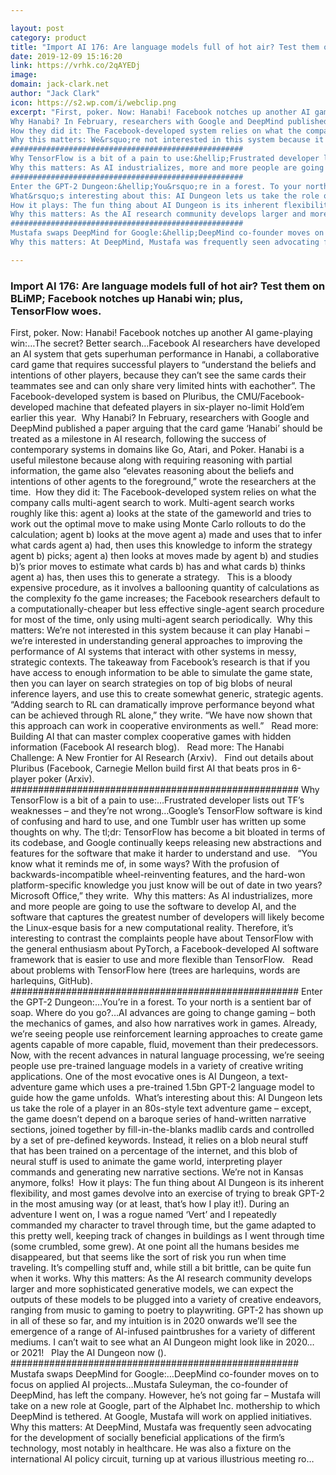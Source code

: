 ```yaml
---

layout: post
category: product
title: "Import AI 176: Are language models full of hot air? Test them on BLiMP; Facebook notches up Hanabi win; plus, TensorFlow woes."
date: 2019-12-09 15:16:20
link: https://vrhk.co/2qAYEDj
image: 
domain: jack-clark.net
author: "Jack Clark"
icon: https://s2.wp.com/i/webclip.png
excerpt: "First, poker. Now: Hanabi! Facebook notches up another AI game-playing win:&hellip;The secret? Better search&hellip;Facebook AI researchers have developed an AI system that gets superhuman performance in Hanabi, a collaborative card game that requires successful players to &ldquo;understand the beliefs and intentions of other players, because they can&rsquo;t see the same cards their teammates see and can only share very limited hints with eachother&rdquo;. The Facebook-developed system is based on Pluribus, the CMU/Facebook-developed machine that defeated players in six-player no-limit Hold&rsquo;em earlier this year.&nbsp;
Why Hanabi? In February, researchers with Google and DeepMind published a paper arguing that the card game &lsquo;Hanabi&rsquo; should be treated as a milestone in AI research, following the success of contemporary systems in domains like Go, Atari, and Poker. Hanabi is a useful milestone because along with requiring reasoning with partial information, the game also &ldquo;elevates reasoning about the beliefs and intentions of other agents to the foreground,&rdquo; wrote the researchers at the time.&nbsp;
How they did it: The Facebook-developed system relies on what the company calls multi-agent search to work. Multi-agent search works roughly like this: agent a) looks at the state of the gameworld and tries to work out the optimal move to make using Monte Carlo rollouts to do the calculation; agent b) looks at the move agent a) made and uses that to infer what cards agent a) had, then uses this knowledge to inform the strategy agent b) picks; agent a) then looks at moves made by agent b) and studies b)&rsquo;s prior moves to estimate what cards b) has and what cards b) thinks agent a) has, then uses this to generate a strategy.&nbsp;&nbsp;&nbsp;This is a bloody expensive procedure, as it involves a ballooning quantity of calculations as the complexity fo the game increases; the Facebook researchers default to a computationally-cheaper but less effective single-agent search procedure for most of the time, only using multi-agent search periodically.&nbsp;
Why this matters: We&rsquo;re not interested in this system because it can play Hanabi &ndash; we&rsquo;re interested in understanding general approaches to improving the performance of AI systems that interact with other systems in messy, strategic contexts. The takeaway from Facebook&rsquo;s research is that if you have access to enough information to be able to simulate the game state, then you can layer on search strategies on top of big blobs of neural inference layers, and use this to create somewhat generic, strategic agents. &ldquo;Adding search to RL can dramatically improve performance beyond what can be achieved through RL alone,&rdquo; they write. &ldquo;We have now shown that this approach can work in cooperative environments as well.&rdquo;&nbsp;&nbsp;&nbsp;Read more: Building AI that can master complex cooperative games with hidden information (Facebook AI research blog).&nbsp;&nbsp;&nbsp;Read more: The Hanabi Challenge: A New Frontier for AI Research (Arxiv).&nbsp;&nbsp;&nbsp;Find out details about Pluribus (Facebook, Carnegie Mellon build first AI that beats pros in 6-player poker (Arxiv).&nbsp;
####################################################
Why TensorFlow is a bit of a pain to use:&hellip;Frustrated developer lists out TF&rsquo;s weaknesses &ndash; and they&rsquo;re not wrong&hellip;Google&rsquo;s TensorFlow software is kind of confusing and hard to use, and one Tumblr user has written up some thoughts on why. The tl;dr: TensorFlow has become a bit bloated in terms of its codebase, and Google continually keeps releasing new abstractions and features for the software that make it harder to understand and use.&nbsp;&nbsp;&nbsp;&ldquo;You know what it reminds me of, in some ways? With the profusion of backwards-incompatible wheel-reinventing features, and the hard-won platform-specific knowledge you just know will be out of date in two years?&nbsp; Microsoft Office,&rdquo; they write.&nbsp;
Why this matters: As AI industrializes, more and more people are going to use the software to develop AI, and the software that captures the greatest number of developers will likely become the Linux-esque basis for a new computational reality. Therefore, it&rsquo;s interesting to contrast the complaints people have about TensorFlow with the general enthusiasm about PyTorch, a Facebook-developed AI software framework that is easier to use and more flexible than TensorFlow.&nbsp;&nbsp;&nbsp;Read about problems with TensorFlow here (trees are harlequins, words are harlequins, GitHub).
####################################################
Enter the GPT-2 Dungeon:&hellip;You&rsquo;re in a forest. To your north is a sentient bar of soap. Where do you go?&hellip;AI advances are going to change gaming &ndash; both the mechanics of games, and also how narratives work in games. Already, we&rsquo;re seeing people use reinforcement learning approaches to create game agents capable of more capable, fluid, movement than their predecessors. Now, with the recent advances in natural language processing, we&rsquo;re seeing people use pre-trained language models in a variety of creative writing applications. One of the most evocative ones is AI Dungeon, a text-adventure game which uses a pre-trained 1.5bn GPT-2 language model to guide how the game unfolds.&nbsp;
What&rsquo;s interesting about this: AI Dungeon lets us take the role of a player in an 80s-style text adventure game &ndash; except, the game doesn&rsquo;t depend on a baroque series of hand-written narrative sections, joined together by fill-in-the-blanks madlib cards and controlled by a set of pre-defined keywords. Instead, it relies on a blob neural stuff that has been trained on a percentage of the internet, and this blob of neural stuff is used to animate the game world, interpreting player commands and generating new narrative sections. We&rsquo;re not in Kansas anymore, folks!&nbsp;
How it plays: The fun thing about AI Dungeon is its inherent flexibility, and most games devolve into an exercise of trying to break GPT-2 in the most amusing way (or at least, that&rsquo;s how I play it!). During an adventure I went on, I was a rogue named &lsquo;Vert&rsquo; and I repeatedly commanded my character to travel through time, but the game adapted to this pretty well, keeping track of changes in buildings as I went through time (some crumbled, some grew). At one point all the humans besides me disappeared, but that seems like the sort of risk you run when time traveling. It&rsquo;s compelling stuff and, while still a bit brittle, can be quite fun when it works.
Why this matters: As the AI research community develops larger and more sophisticated generative models, we can expect the outputs of these models to be plugged into a variety of creative endeavors, ranging from music to gaming to poetry to playwriting. GPT-2 has shown up in all of these so far, and my intuition is in 2020 onwards we&rsquo;ll see the emergence of a range of AI-infused paintbrushes for a variety of different mediums. I can&rsquo;t wait to see what an AI Dungeon might look like in 2020&hellip; or 2021!&nbsp;&nbsp;&nbsp;Play the AI Dungeon now ().
####################################################
Mustafa swaps DeepMind for Google:&hellip;DeepMind co-founder moves on to focus on applied AI projects&hellip;Mustafa Suleyman, the co-founder of DeepMind, has left the company. However, he&rsquo;s not going far &ndash; Mustafa will take on a new role at Google, part of the Alphabet Inc. mothership to which DeepMind is tethered. At Google, Mustafa will work on applied initiatives.
Why this matters: At DeepMind, Mustafa was frequently seen advocating for the development of socially beneficial applications of the firm&rsquo;s technology, most notably in healthcare. He was also a fixture on the international AI policy circuit, turning up at various illustrious meeting ro…"

---
```


### Import AI 176: Are language models full of hot air? Test them on BLiMP; Facebook notches up Hanabi win; plus, TensorFlow woes.

First, poker. Now: Hanabi! Facebook notches up another AI game-playing win:&hellip;The secret? Better search&hellip;Facebook AI researchers have developed an AI system that gets superhuman performance in Hanabi, a collaborative card game that requires successful players to &ldquo;understand the beliefs and intentions of other players, because they can&rsquo;t see the same cards their teammates see and can only share very limited hints with eachother&rdquo;. The Facebook-developed system is based on Pluribus, the CMU/Facebook-developed machine that defeated players in six-player no-limit Hold&rsquo;em earlier this year.&nbsp;
Why Hanabi? In February, researchers with Google and DeepMind published a paper arguing that the card game &lsquo;Hanabi&rsquo; should be treated as a milestone in AI research, following the success of contemporary systems in domains like Go, Atari, and Poker. Hanabi is a useful milestone because along with requiring reasoning with partial information, the game also &ldquo;elevates reasoning about the beliefs and intentions of other agents to the foreground,&rdquo; wrote the researchers at the time.&nbsp;
How they did it: The Facebook-developed system relies on what the company calls multi-agent search to work. Multi-agent search works roughly like this: agent a) looks at the state of the gameworld and tries to work out the optimal move to make using Monte Carlo rollouts to do the calculation; agent b) looks at the move agent a) made and uses that to infer what cards agent a) had, then uses this knowledge to inform the strategy agent b) picks; agent a) then looks at moves made by agent b) and studies b)&rsquo;s prior moves to estimate what cards b) has and what cards b) thinks agent a) has, then uses this to generate a strategy.&nbsp;&nbsp;&nbsp;This is a bloody expensive procedure, as it involves a ballooning quantity of calculations as the complexity fo the game increases; the Facebook researchers default to a computationally-cheaper but less effective single-agent search procedure for most of the time, only using multi-agent search periodically.&nbsp;
Why this matters: We&rsquo;re not interested in this system because it can play Hanabi &ndash; we&rsquo;re interested in understanding general approaches to improving the performance of AI systems that interact with other systems in messy, strategic contexts. The takeaway from Facebook&rsquo;s research is that if you have access to enough information to be able to simulate the game state, then you can layer on search strategies on top of big blobs of neural inference layers, and use this to create somewhat generic, strategic agents. &ldquo;Adding search to RL can dramatically improve performance beyond what can be achieved through RL alone,&rdquo; they write. &ldquo;We have now shown that this approach can work in cooperative environments as well.&rdquo;&nbsp;&nbsp;&nbsp;Read more: Building AI that can master complex cooperative games with hidden information (Facebook AI research blog).&nbsp;&nbsp;&nbsp;Read more: The Hanabi Challenge: A New Frontier for AI Research (Arxiv).&nbsp;&nbsp;&nbsp;Find out details about Pluribus (Facebook, Carnegie Mellon build first AI that beats pros in 6-player poker (Arxiv).&nbsp;
####################################################
Why TensorFlow is a bit of a pain to use:&hellip;Frustrated developer lists out TF&rsquo;s weaknesses &ndash; and they&rsquo;re not wrong&hellip;Google&rsquo;s TensorFlow software is kind of confusing and hard to use, and one Tumblr user has written up some thoughts on why. The tl;dr: TensorFlow has become a bit bloated in terms of its codebase, and Google continually keeps releasing new abstractions and features for the software that make it harder to understand and use.&nbsp;&nbsp;&nbsp;&ldquo;You know what it reminds me of, in some ways? With the profusion of backwards-incompatible wheel-reinventing features, and the hard-won platform-specific knowledge you just know will be out of date in two years?&nbsp; Microsoft Office,&rdquo; they write.&nbsp;
Why this matters: As AI industrializes, more and more people are going to use the software to develop AI, and the software that captures the greatest number of developers will likely become the Linux-esque basis for a new computational reality. Therefore, it&rsquo;s interesting to contrast the complaints people have about TensorFlow with the general enthusiasm about PyTorch, a Facebook-developed AI software framework that is easier to use and more flexible than TensorFlow.&nbsp;&nbsp;&nbsp;Read about problems with TensorFlow here (trees are harlequins, words are harlequins, GitHub).
####################################################
Enter the GPT-2 Dungeon:&hellip;You&rsquo;re in a forest. To your north is a sentient bar of soap. Where do you go?&hellip;AI advances are going to change gaming &ndash; both the mechanics of games, and also how narratives work in games. Already, we&rsquo;re seeing people use reinforcement learning approaches to create game agents capable of more capable, fluid, movement than their predecessors. Now, with the recent advances in natural language processing, we&rsquo;re seeing people use pre-trained language models in a variety of creative writing applications. One of the most evocative ones is AI Dungeon, a text-adventure game which uses a pre-trained 1.5bn GPT-2 language model to guide how the game unfolds.&nbsp;
What&rsquo;s interesting about this: AI Dungeon lets us take the role of a player in an 80s-style text adventure game &ndash; except, the game doesn&rsquo;t depend on a baroque series of hand-written narrative sections, joined together by fill-in-the-blanks madlib cards and controlled by a set of pre-defined keywords. Instead, it relies on a blob neural stuff that has been trained on a percentage of the internet, and this blob of neural stuff is used to animate the game world, interpreting player commands and generating new narrative sections. We&rsquo;re not in Kansas anymore, folks!&nbsp;
How it plays: The fun thing about AI Dungeon is its inherent flexibility, and most games devolve into an exercise of trying to break GPT-2 in the most amusing way (or at least, that&rsquo;s how I play it!). During an adventure I went on, I was a rogue named &lsquo;Vert&rsquo; and I repeatedly commanded my character to travel through time, but the game adapted to this pretty well, keeping track of changes in buildings as I went through time (some crumbled, some grew). At one point all the humans besides me disappeared, but that seems like the sort of risk you run when time traveling. It&rsquo;s compelling stuff and, while still a bit brittle, can be quite fun when it works.
Why this matters: As the AI research community develops larger and more sophisticated generative models, we can expect the outputs of these models to be plugged into a variety of creative endeavors, ranging from music to gaming to poetry to playwriting. GPT-2 has shown up in all of these so far, and my intuition is in 2020 onwards we&rsquo;ll see the emergence of a range of AI-infused paintbrushes for a variety of different mediums. I can&rsquo;t wait to see what an AI Dungeon might look like in 2020&hellip; or 2021!&nbsp;&nbsp;&nbsp;Play the AI Dungeon now ().
####################################################
Mustafa swaps DeepMind for Google:&hellip;DeepMind co-founder moves on to focus on applied AI projects&hellip;Mustafa Suleyman, the co-founder of DeepMind, has left the company. However, he&rsquo;s not going far &ndash; Mustafa will take on a new role at Google, part of the Alphabet Inc. mothership to which DeepMind is tethered. At Google, Mustafa will work on applied initiatives.
Why this matters: At DeepMind, Mustafa was frequently seen advocating for the development of socially beneficial applications of the firm&rsquo;s technology, most notably in healthcare. He was also a fixture on the international AI policy circuit, turning up at various illustrious meeting ro…